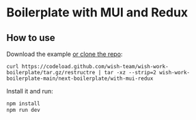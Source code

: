 # Boilerplate with MUI and Redux

## How to use

Download the example [or clone the repo](https://github.com/wish-team/nextjs-boilerplate):

```
curl https://codeload.github.com/wish-team/wish-work-boilerplate/tar.gz/restructre | tar -xz --strip=2 wish-work-boilerplate-main/next-boilerplate/with-mui-redux
```

Install it and run:

```sh
npm install
npm run dev
```

